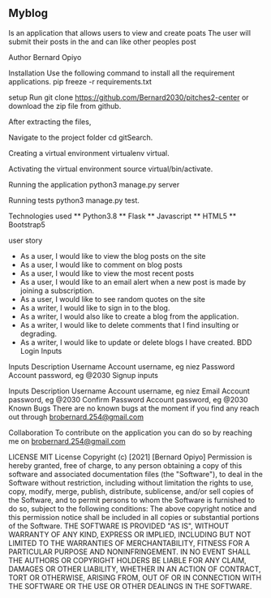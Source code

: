 ## Myblog
Is an application that allows users to view and create poats  The user will submit their posts in the and can like other peoples post

Author
Bernard Opiyo

Installation
Use the following command to install all the requirement applications. pip freeze -r requirements.txt

setup
Run git clone https://github.com/Bernard2030/pitches2-center or download the zip file from github.

After extracting the files,

Navigate to the project folder cd gitSearch.

Creating a virtual environment virtualenv virtual.

Activating the virtual environment source virtual/bin/activate.

Running the application python3 manage.py server

Running tests python3 manage.py test.

Technologies used
** Python3.8 ** Flask ** Javascript ** HTML5 ** Bootstrap5

user story
* As a user, I would like to view the blog posts on the site
* As a user, I would like to comment on blog posts
* As a user, I would like to view the most recent posts
* As a user, I would like to an email alert when a new post is made by joining a subscription.
* As a user, I would like to see random quotes on the site
* As a writer, I would like to sign in to the blog.
* As a writer, I would also like to create a blog from the application.
* As a writer, I would like to delete comments that I find insulting or degrading.
* As a writer, I would like to update or delete blogs I have created.
BDD
Login Inputs

Inputs	Description
Username	Account username, eg niez
Password	Account password, eg @2030
Signup inputs

Inputs	Description
Username	Account username, eg niez
Email	Account password, eg @2030
Confirm Password	Account password, eg @2030
Known Bugs
There are no known bugs at the moment if you find any reach out through brobernard.254@gmail.com

Collaboration
To contribute on the application you can do so by reaching me on brobernard.254@gmail.com

LICENSE
MIT License Copyright (c) [2021] [Bernard Opiyo] Permission is hereby granted, free of charge, to any person obtaining a copy of this software and associated documentation files (the "Software"), to deal in the Software without restriction, including without limitation the rights to use, copy, modify, merge, publish, distribute, sublicense, and/or sell copies of the Software, and to permit persons to whom the Software is furnished to do so, subject to the following conditions: The above copyright notice and this permission notice shall be included in all copies or substantial portions of the Software. THE SOFTWARE IS PROVIDED "AS IS", WITHOUT WARRANTY OF ANY KIND, EXPRESS OR IMPLIED, INCLUDING BUT NOT LIMITED TO THE WARRANTIES OF MERCHANTABILITY, FITNESS FOR A PARTICULAR PURPOSE AND NONINFRINGEMENT. IN NO EVENT SHALL THE AUTHORS OR COPYRIGHT HOLDERS BE LIABLE FOR ANY CLAIM, DAMAGES OR OTHER LIABILITY, WHETHER IN AN ACTION OF CONTRACT, TORT OR OTHERWISE, ARISING FROM, OUT OF OR IN CONNECTION WITH THE SOFTWARE OR THE USE OR OTHER DEALINGS IN THE SOFTWARE.